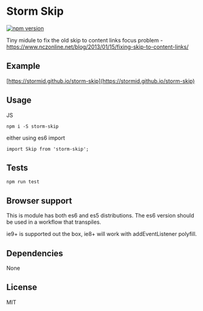 # Storm Skip

[![npm version](https://badge.fury.io/js/storm-skip.svg)](https://badge.fury.io/js/storm-skip)

Tiny midule to fix the old skip to content links focus problem - https://www.nczonline.net/blog/2013/01/15/fixing-skip-to-content-links/

## Example
[https://stormid.github.io/storm-skip](https://stormid.github.io/storm-skip)

## Usage
JS
```
npm i -S storm-skip 
```
either using es6 import
```
import Skip from 'storm-skip';

```

## Tests
```
npm run test
```  

## Browser support
This is module has both es6 and es5 distributions. The es6 version should be used in a workflow that transpiles.

ie9+ is supported out the box, ie8+ will work with addEventListener polyfill.

## Dependencies
None

## License
MIT